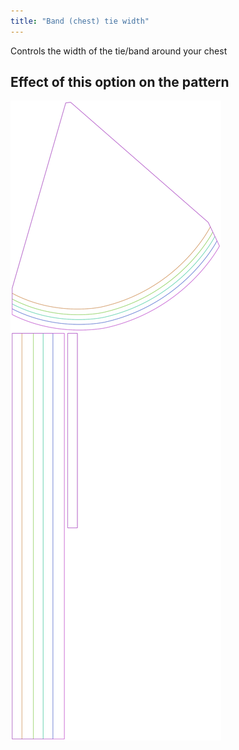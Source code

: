 ```yaml
---
title: "Band (chest) tie width"
---
```


Controls the width of the tie/band around your chest

## Effect of this option on the pattern

![This image shows the effect of this option by superimposing several variants that have a different value for this option](bee_bandtiewidth_sample.svg "Effect of this option on the pattern")
